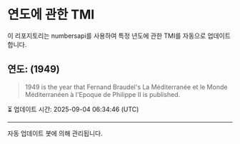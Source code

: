
# 연도에 관한 TMI

이 리포지토리는 numbersapi를 사용하여 특정 년도에 관한 TMI를 자동으로 업데이트합니다.

## 연도: (1949)
> 1949 is the year that Fernand Braudel's La Méditerranée et le Monde Méditerranéen à l'Epoque de Philippe II is published.

⏳ 업데이트 시간: 2025-09-04 06:34:46 (UTC)

---
자동 업데이트 봇에 의해 관리됩니다.
